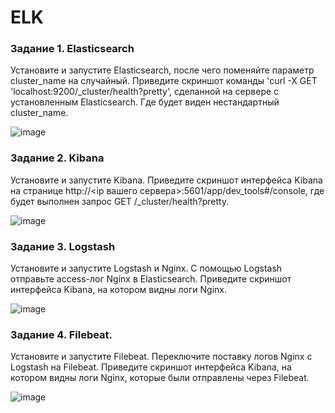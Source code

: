 # ELK

### Задание 1. Elasticsearch
Установите и запустите Elasticsearch, после чего поменяйте параметр cluster_name на случайный.
Приведите скриншот команды 'curl -X GET 'localhost:9200/_cluster/health?pretty', сделанной на сервере с установленным Elasticsearch. Где будет виден нестандартный cluster_name.

![image](https://github.com/AnastasiyaEvsseva/ELK/assets/151757353/d3720141-099e-42e8-ab42-bb5fe680e1e9)

### Задание 2. Kibana
Установите и запустите Kibana.
Приведите скриншот интерфейса Kibana на странице http://<ip вашего сервера>:5601/app/dev_tools#/console, где будет выполнен запрос GET /_cluster/health?pretty.

![image](https://github.com/AnastasiyaEvsseva/ELK/assets/151757353/be644be1-578c-49b7-add2-6acbe494bbc4)


### Задание 3. Logstash
Установите и запустите Logstash и Nginx. С помощью Logstash отправьте access-лог Nginx в Elasticsearch.
Приведите скриншот интерфейса Kibana, на котором видны логи Nginx.

![image](https://github.com/AnastasiyaEvsseva/ELK/assets/151757353/d16ba050-adbe-4578-a874-e8ffa4de7313)

### Задание 4. Filebeat.
Установите и запустите Filebeat. Переключите поставку логов Nginx с Logstash на Filebeat.
Приведите скриншот интерфейса Kibana, на котором видны логи Nginx, которые были отправлены через Filebeat.

![image](https://github.com/AnastasiyaEvsseva/ELK/assets/151757353/a14f79f5-7614-4f96-8e79-fd669731bb40)






